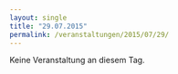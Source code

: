 ```yaml
---
layout: single
title: "29.07.2015"
permalink: /veranstaltungen/2015/07/29/
---
```


Keine Veranstaltung an diesem Tag.
